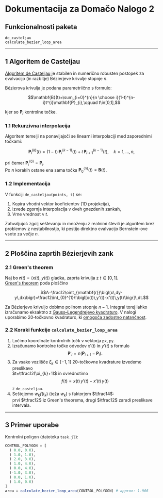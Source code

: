 # Dokumentacija za Domačo Nalogo 2

## Funkcionalnosti paketa

```@docs
de_casteljau
calculate_bezier_loop_area
```

---

## 1   Algoritem de Casteljau

[Algoritem de Casteljau](https://en.wikipedia.org/wiki/De_Casteljau%27s_algorithm) je stabilen in numerično robusten postopek za evalvacijo (in razbitje) Bézierjeve krivulje stopnje $n$.

Bézierova krivulja je podana parametriično s formulo:

$$\mathbf{B}(t)=\sum_{i=0}^{n}{n \choose i}(1-t)^{n-i}t^{i}\mathbf{P}_{i},\qquad t\in[0,1],$$

kjer so $\mathbf{P}_{i}$ kontrolne točke.

### 1.1   Rekurzivna interpolacija
Algoritem temelji na ponavljajoči se linearni interpolaciji med zaporednimi točkami:

$$\mathbf{P}^{(k)}_{i}(t)=(1-t)\,\mathbf{P}^{(k-1)}_{i}(t)\;+\;t\,\mathbf{P}^{(k-1)}_{i+1}(t),\quad k=1,\dots ,n,$$

pri čemer $\mathbf{P}^{(0)}_{i}=\mathbf{P}_{i}$.  
Po $n$ korakih ostane ena sama točka $\mathbf{P}^{(n)}_{0}(t)=\mathbf{B}(t)$.

### 1.2   Implementacija
V funkciji `de_casteljau(points, t)` se:

1. Kopira vhodni vektor koeficientov (1D projekcija),
2. izvede zgornja interpolacija v dveh gnezdenih zankah,
3. Vrne vrednost v $t$.

Zahvaljujoč zgolj seštevanju in množenju z realnimi števili je algoritem brez problemov z nestabilnostjo, ki pestijo direktno evalvacijo Bernstein-ove vsote za večje $n$.

---

## 2   Ploščina zaprtih Bézierjevih zank

### 2.1 Green's theorem
Naj bo $\mathbf{r}(t)=(x(t),y(t))$ gladka, zaprta krivulja z $t\in[0,1]$.  
[Green's theorem](https://en.wikipedia.org/wiki/Green%27s_theorem) poda ploščino

$$A=\frac12\oint_{\mathbf{r}}\bigl(x\,dy-y\,dx\bigr)=\frac12\int_{0}^{1}\!\bigl[x(t)\,y'(t)-x'(t)\,y(t)\bigr]\,dt.$$

Za Bézierjevo krivuljo dobimo polinom stopnje $n-1$. Integral torej lahko izračunamo eksaktno z [Gauss–Legendrejevo kvadraturo](https://dlmf.nist.gov/3.5). V nalogi uporabimo 20-točkovno kvadraturo, ki [omogoča zadostno natančnost](https://en.wikipedia.org/wiki/Gauss%E2%80%93Legendre_quadrature).

### 2.2   Koraki funkcije `calculate_bezier_loop_area`

1. Ločimo koordinate kontrolnih točk v vektorja `px`, `py`.
2. Izračunamo kontrolne točke odvodov $x'(t)$ in $y'(t)$ s formulo  
   $$\mathbf{P}'_{i}=n\bigl(\mathbf{P}_{i+1}-\mathbf{P}_{i}\bigr).$$
3. Za vsako vozlišče $\xi_{k}\in[-1,1]$ 20-točkovne kvadrature izvedemo preslikavo  
   $t=\tfrac12(\xi_{k}+1)$ in ovrednotimo
   $$f(t)=x(t)\,y'(t)-x'(t)\,y(t)$$
   z `de_casteljau`.
4. Seštejemo $w_{k}f(t_{k})$ (teža $w_{k}$) s faktorjem $\tfrac14$:  
   prvi $\tfrac12$ iz Green's theorema, drugi $\tfrac12$ zaradi preslikave intervala.

---

## 3   Primer uporabe

Kontrolni poligon (datoteka `task.jl`):

```julia
CONTROL_POLYGON = [
  ( 0.0, 0.0),
  ( 1.0, 1.0),
  ( 2.0, 3.0),
  ( 1.0, 4.0),
  ( 0.0, 4.0),
  (-1.0, 3.0),
  ( 0.0, 1.0),
  ( 1.0, 0.0)
]
area = calculate_bezier_loop_area(CONTROL_POLYGON) # approx: 1.966
```
